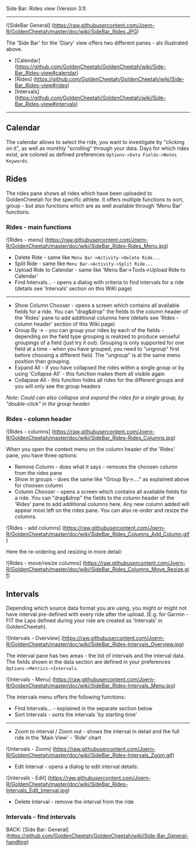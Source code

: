 Side Bar: Rides view (Version 3.1)
***

![SideBar General] (https://raw.githubusercontent.com/Joern-R/GoldenCheetah/master/doc/wiki/SideBar_Rides.JPG)

The 'Side Bar' for the 'Diary' view offers two different panes - als illustrated above.

* [Calendar] (https://github.com/GoldenCheetah/GoldenCheetah/wiki/Side-Bar_Rides-view#calendar)
* [Rides] (https://github.com/GoldenCheetah/GoldenCheetah/wiki/Side-Bar_Rides-view#rides)
* [Intervals] (https://github.com/GoldenCheetah/GoldenCheetah/wiki/Side-Bar_Rides-view#intervals)

***

## Calendar

The calendar allows to select the ride, you want to investigate by "clicking on it", as well as monthly "scrolling" through your data. Days for which rides exist, are colored as defined preferences `Options->Data Fields->Notes Keywords`. 

## Rides

The rides pane shows all rides which have been uploaded to GoldenCheetah for the specific athlete. It offers multiple functions to sort, group - but also functions which are as well available through 'Menu Bar' functions.

### Rides - main functions

![Rides - menu] (https://raw.githubusercontent.com/Joern-R/GoldenCheetah/master/doc/wiki/SideBar_Rides-Rides_Menu.jpg)

* Delete Ride - same like `Menu Bar->Activity->Delete Ride...`
* Split Ride -  same like `Menu Bar->Activity->Split Ride...`
* Upload Ride to Calendar - same like 'Menu Bar->Tools->Upload Ride to Calendar'
* Find Intervals... - opens a dialog with criteria to find intervals for a ride (details see 'Intervals' section on this WiKi page)
***
* Show Column Chooser - opens a screen which contains all available fields for a ride. You can "drag&drop" the fields to the column header of the 'Rides' pane to add additional columns here (details see 'Rides - column header' section of this Wiki page)
* Group By -> <List of visible column> - you can group your rides by each of the fields - depending on the field type grouping is realized to produce senseful groupings of a field (just try it out). Grouping is only supported for one field at a time - when you have grouped, you need to "ungroup" first before choosing a different field. The "ungroup" is at the same menu position than grouping.
* Expand All - if you have collapsed the rides within a single group or by using 'Collapse All' - this function makes them all visible again
* Collapase All - this function hides all rides for the different groups and you will only see the group headers

_Note: Could can also collapse and expand the rides for a single group, by "double-click" in the group header._

### Rides - column header

![Rides - columns] (https://raw.githubusercontent.com/Joern-R/GoldenCheetah/master/doc/wiki/SideBar_Rides-Rides_Columns.jpg)

When you open the context menu on the column header of the 'Rides' pane, you have three options:

* Remove Column - does what it says - removes the choosen column from the rides pane
* Show in groups - does the same like "Group By->...." as explained above for choosen column 
* Column Chooser - opens a screen which contains all available fields for a ride. You can "drag&drop" the fields to the column header of the 'Rides' pane to add additional columns here. Any new column added will appear most left on the rides pane. You can also re-order and resize the columns.

![Rides - add columns] (https://raw.githubusercontent.com/Joern-R/GoldenCheetah/master/doc/wiki/SideBar_Rides_Columns_Add_Column.gif)

Here the re-ordering and resizing in more detail:

![Rides - move/resize columns] (https://raw.githubusercontent.com/Joern-R/GoldenCheetah/master/doc/wiki/SideBar_Rides_Columns_Move_Resize.gif)

## Intervals

Depending which source data format you are using, you might or might not have interval pre-defined with every ride after the upload. (E.g. for Garmin - FIT the Laps defined during your ride are created as 'Intervals' in GoldenCheetah).

![Intervals - Overview] (https://raw.githubusercontent.com/Joern-R/GoldenCheetah/master/doc/wiki/SideBar_Rides-Intervals_Overview.jpg)

The interval pane has two areas - the list of intervals and the interval data. The fields shown in the data section are defined in your preferences `Options->Metrics->Intervals`.

![Intervals - Menu] (https://raw.githubusercontent.com/Joern-R/GoldenCheetah/master/doc/wiki/SideBar_Rides-Intervals_Menu.jpg)

The intervals menu offers the following functions:

* Find Intervals... - explained in the separate section below
* Sort Intervals - sorts the intervals 'by starting time'
***
* Zoom to interval / Zoom out - shows the interval in detail and the full ride in the 'Main View' - 'Ride' chart

![Intervals - Zoom] (https://raw.githubusercontent.com/Joern-R/GoldenCheetah/master/doc/wiki/SideBar_Rides-Intervals_Zoom.gif)

* Edit Interval - opens a dialog to edit interval details:

![Intervals - Edit] (https://raw.githubusercontent.com/Joern-R/GoldenCheetah/master/doc/wiki/SideBar_Rides-Intervals_Edit_Interval.jpg)

* Delete Interval - remove the interval from the ride




### Intervals - find intervals



BACK: [Side Bar: General] (https://github.com/GoldenCheetah/GoldenCheetah/wiki/Side-Bar_General-handling)